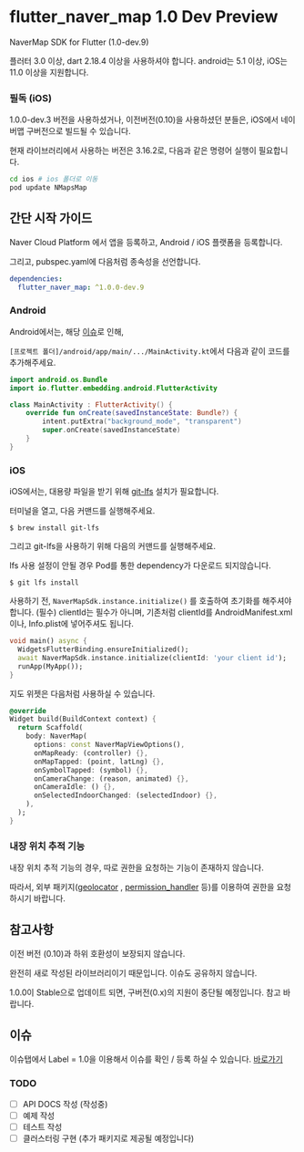 # flutter_naver_map 1.0 Dev Preview

NaverMap SDK for Flutter (1.0-dev.9) 

플러터 3.0 이상, dart 2.18.4 이상을 사용하셔야 합니다.
android는 5.1 이상, iOS는 11.0 이상을 지원합니다.


### 필독 (iOS)
1.0.0-dev.3 버전을 사용하셨거나, 이전버전(0.10)을 사용하셨던 분들은,
iOS에서 네이버맵 구버전으로 빌드될 수 있습니다.

현재 라이브러리에서 사용하는 버전은 3.16.2로, 다음과 같은 명령어 실행이 필요합니다.

``` bash
cd ios # ios 폴더로 이동
pod update NMapsMap
```

## 간단 시작 가이드

Naver Cloud Platform 에서 앱을 등록하고, Android / iOS 플랫폼을 등록합니다.

그리고, pubspec.yaml에 다음처럼 종속성을 선언합니다.

```yaml
dependencies:
  flutter_naver_map: ^1.0.0-dev.9
```

### Android

Android에서는, 해당 [이슈](https://github.com/note11g/flutter_naver_map/issues/56)로 인해,

`[프로젝트 폴더]/android/app/main/.../MainActivity.kt`에서 다음과 같이 코드를 추가해주세요.

```kotlin
import android.os.Bundle
import io.flutter.embedding.android.FlutterActivity

class MainActivity : FlutterActivity() {
    override fun onCreate(savedInstanceState: Bundle?) {
        intent.putExtra("background_mode", "transparent")
        super.onCreate(savedInstanceState)
    }
}
```

### iOS

iOS에서는, 대용량 파일을 받기 위해 [git-lfs](https://git-lfs.github.com/) 설치가 필요합니다.

터미널을 열고, 다음 커맨드를 실행해주세요.

`$ brew install git-lfs`

그리고 git-lfs을 사용하기 위해 다음의 커맨드를 실행해주세요.

lfs 사용 설정이 안될 경우 Pod를 통한 dependency가 다운로드 되지않습니다.

`$ git lfs install`

사용하기 전, `NaverMapSdk.instance.initialize()` 를 호출하여 초기화를 해주셔야 합니다. (필수)
clientId는 필수가 아니며, 기존처럼 clientId를 AndroidManifest.xml이나, Info.plist에 넣어주셔도 됩니다.

```dart
void main() async {
  WidgetsFlutterBinding.ensureInitialized();
  await NaverMapSdk.instance.initialize(clientId: 'your client id');
  runApp(MyApp());
}
```

지도 위젯은 다음처럼 사용하실 수 있습니다.

```dart
@override
Widget build(BuildContext context) {
  return Scaffold(
    body: NaverMap(
      options: const NaverMapViewOptions(),
      onMapReady: (controller) {},
      onMapTapped: (point, latLng) {},
      onSymbolTapped: (symbol) {},
      onCameraChange: (reason, animated) {},
      onCameraIdle: () {},
      onSelectedIndoorChanged: (selectedIndoor) {},
    ),
  );
}
```

### 내장 위치 추적 기능

내장 위치 추적 기능의 경우, 따로 권한을 요청하는 기능이 존재하지 않습니다.

따라서, 외부 패키지([geolocator](https://pub.dev/packages/geolocator)
, [permission_handler](https://pub.dev/packages/permission_handler) 등)를 이용하여
권한을 요청하시기 바랍니다.

## 참고사항

이전 버전 (0.10)과 하위 호환성이 보장되지 않습니다.

완전히 새로 작성된 라이브러리이기 때문입니다. 이슈도 공유하지 않습니다.

1.0.0이 Stable으로 업데이트 되면, 구버전(0.x)의 지원이 중단될 예정입니다. 참고 바랍니다.

## 이슈

이슈탭에서 Label = 1.0을 이용해서 이슈를 확인 / 등록 하실 수
있습니다. [바로가기](https://github.com/note11g/flutter_naver_map/labels/1.0)

### TODO

- [ ] API DOCS 작성 (작성중)
- [ ] 예제 작성
- [ ] 테스트 작성
- [ ] 클러스터링 구현 (추가 패키지로 제공될 예정입니다)
